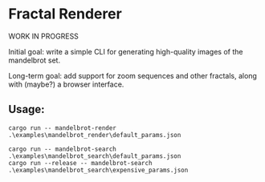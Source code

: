 # Fractal Renderer

WORK IN PROGRESS

Initial goal:  write a simple CLI for generating high-quality images of the mandelbrot set.

Long-term goal:  add support for zoom sequences and other fractals, along with (maybe?) a browser interface.

## Usage:

```
cargo run -- mandelbrot-render .\examples\mandelbrot_render\default_params.json
```

```
cargo run -- mandelbrot-search .\examples\mandelbrot_search\default_params.json
cargo run --release -- mandelbrot-search .\examples\mandelbrot_search\expensive_params.json
```
